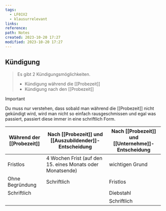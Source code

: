 ```yaml
---
tags:
  - LF01V2
  - klausurrelevant
links: 
reference: 
path: Notes
created: 2023-10-20 17:27
modified: 2023-10-20 17:27
---
```

## Kündigung 
> Es gibt 2 Kündigungsmöglichkeiten. 
> - Kündigung während die [[Probezeit]] 
> - Kündigung nach den [[Probezeit]] 

> [!important] 
> Du muss  nur verstehen, dass sobald man während die [[Probezeit]] nicht gekündigt wird, wird man nicht so einfach rausgeschmissen und egal was passiert, passiert diese immer in eine schriftlich Form. 

| Während der [[Probezeit]] | Nach [[Probezeit]] und [[Auszubildender]]-Entscheidung | Nach [[Probezeit]] und [[Unternehme]]-Entscheidung |
| ------------------------- | ------------------------------------------------------ | -------------------------------------------------- |
| Fristlos                  | 4 Wochen Frist (auf den 15. eines Monats oder Monatsende)                                         | wichtigen Grund                                    |
| Ohne Begründung           | Schriftlich                                            | Fristlos                                           |
| Schriftlich               |                                                        | Diebstahl                                          |
|                           |                                                        | Schriftlich                                                   |
